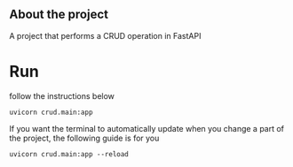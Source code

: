 ## About the project

A project that performs a CRUD operation in FastAPI

# Run

follow the instructions below
```run
uvicorn crud.main:app
```

If you want the terminal to automatically update when you change a part of the project, the following guide is for you
```run-with-reload
uvicorn crud.main:app --reload
```
